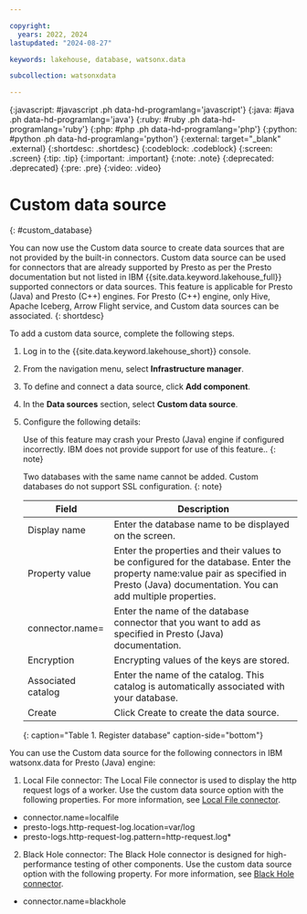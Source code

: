 ```yaml
---

copyright:
  years: 2022, 2024
lastupdated: "2024-08-27"

keywords: lakehouse, database, watsonx.data

subcollection: watsonxdata

---
```


{:javascript: #javascript .ph data-hd-programlang='javascript'}
{:java: #java .ph data-hd-programlang='java'}
{:ruby: #ruby .ph data-hd-programlang='ruby'}
{:php: #php .ph data-hd-programlang='php'}
{:python: #python .ph data-hd-programlang='python'}
{:external: target="_blank" .external}
{:shortdesc: .shortdesc}
{:codeblock: .codeblock}
{:screen: .screen}
{:tip: .tip}
{:important: .important}
{:note: .note}
{:deprecated: .deprecated}
{:pre: .pre}
{:video: .video}


# Custom data source
{: #custom_database}

You can now use the Custom data source to create data sources that are not provided by the built-in connectors. Custom data source can be used for connectors that are already supported by Presto as per the Presto documentation but not listed in IBM {{site.data.keyword.lakehouse_full}} supported connectors or data sources. This feature is applicable for Presto (Java) and Presto (C++) engines. For Presto (C++) engine, only Hive, Apache Iceberg, Arrow Flight service, and Custom data sources can be associated.
{: shortdesc}


To add a custom data source, complete the following steps.

1. Log in to the {{site.data.keyword.lakehouse_short}} console.
2. From the navigation menu, select **Infrastructure manager**.
3. To define and connect a data source, click **Add component**.
4. In the **Data sources** section, select **Custom data source**.
5. Configure the following details:


    Use of this feature may crash your Presto (Java) engine if configured incorrectly. IBM does not provide support for use of this feature..
   {: note}

    Two databases with the same name cannot be added. Custom databases do not support SSL configuration.
   {: note}



    | Field           | Description        |
    |------------------|--------------------|
    | Display name    | Enter the database name to be displayed on the screen. |
    | Property value             | Enter the properties and their values to be configured for the database. Enter the property name:value pair as specified in Presto (Java) documentation. You can add multiple properties.|
    | connector.name=     | Enter the name of the database connector that you want to add as specified in Presto (Java) documentation.  |
    | Encryption           | Encrypting values of the keys are stored.  |
    | Associated catalog | Enter the name of the catalog. This catalog is automatically associated with your database. |
    | Create |  Click Create to create the data source.|
    {: caption="Table 1. Register database" caption-side="bottom"}

You can use the Custom data source for the following connectors in IBM watsonx.data for Presto (Java) engine:

1. Local File connector: The Local File connector is used to display the http request logs of a worker. Use the custom data source option with the following properties. For more information, see [Local File connector](https://prestodb.io/docs/current/connector/localfile.html).
 * connector.name=localfile
 * presto-logs.http-request-log.location=var/log
 * presto-logs.http-request-log.pattern=http-request.log*
2. Black Hole connector: The Black Hole connector is designed for high-performance testing of other components. Use the custom data source option with the following property. For more information, see [Black Hole connector](https://prestodb.io/docs/current/connector/blackhole.html).
 * connector.name=blackhole
